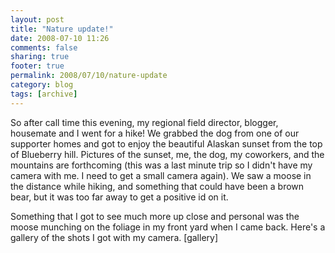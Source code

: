 ```yaml
---
layout: post
title: "Nature update!"
date: 2008-07-10 11:26
comments: false
sharing: true
footer: true
permalink: 2008/07/10/nature-update
category: blog
tags: [archive]
---
```

So after call time this evening, my regional field director, blogger, housemate and I went for a hike!  We grabbed the dog from one of our supporter homes and got to enjoy the beautiful Alaskan sunset from the top of Blueberry hill.  Pictures of the sunset, me, the dog, my coworkers, and the mountains are forthcoming (this was a last minute trip so I didn't have my camera with me.  I need to get a small camera again).  We saw a moose in the distance while hiking, and something that could have been a brown bear, but it was too far away to get a positive id on it.  

Something that I got to see much more up close and personal was the moose munching on the foliage in my front yard when I came back.  Here's a gallery of the shots I got with my camera.  [gallery] 